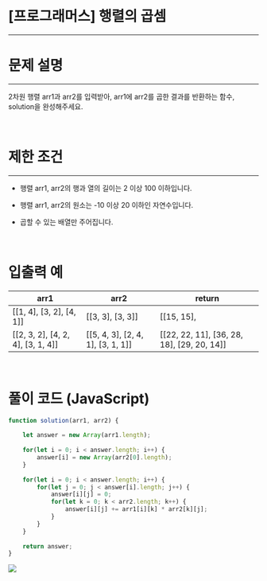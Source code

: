 # [프로그래머스] 행렬의 곱셈
---
# 문제 설명
---
2차원 행렬 arr1과 arr2를 입력받아, arr1에 arr2를 곱한 결과를 반환하는 함수, solution을 완성해주세요.

<br>

# 제한 조건
---
+ 행렬 arr1, arr2의 행과 열의 길이는 2 이상 100 이하입니다.

+ 행렬 arr1, arr2의 원소는 -10 이상 20 이하인 자연수입니다.
+ 곱할 수 있는 배열만 주어집니다.

<br>

# 입출력 예
|arr1|arr2|return|
|---|---|---|
|[[1, 4], [3, 2], [4, 1]]|[[3, 3], [3, 3]]|[[15, 15], |[15, 15], [15, 15]]|
|[[2, 3, 2], [4, 2, 4], [3, 1, 4]]|[[5, 4, 3], [2, 4, 1], [3, 1, 1]]|[[22, 22, 11], [36, 28, 18], [29, 20, 14]]|

<br>

# 풀이 코드 (JavaScript)
```js
function solution(arr1, arr2) {
    
    let answer = new Array(arr1.length);
    
    for(let i = 0; i < answer.length; i++) {
        answer[i] = new Array(arr2[0].length);
    }
 
    for(let i = 0; i < answer.length; i++) {
        for(let j = 0; j < answer[i].length; j++) {
            answer[i][j] = 0;
            for(let k = 0; k < arr2.length; k++) {
                answer[i][j] += arr1[i][k] * arr2[k][j];
            }
        }
    }
    
    return answer;
}
```
![](https://velog.velcdn.com/images/reyang/post/4f676ebd-9623-415a-8fab-09ce93bda2a1/image.png)

<br>
